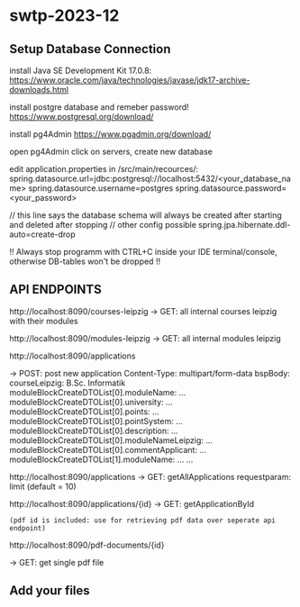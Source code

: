 # swtp-2023-12

## Setup Database Connection

install Java SE Development Kit 17.0.8:
https://www.oracle.com/java/technologies/javase/jdk17-archive-downloads.html


install postgre database and remeber password!
https://www.postgresql.org/download/


install pg4Admin
https://www.pgadmin.org/download/


open pg4Admin click on servers, create new database


edit application.properties in /src/main/recources/:
spring.datasource.url=jdbc:postgresql://localhost:5432/<your_database_name>
spring.datasource.username=postgres
spring.datasource.password=<your_password>


// this line says the database schema will always be created after starting and deleted after stopping // other config possible
spring.jpa.hibernate.ddl-auto=create-drop

!! Always stop programm with CTRL+C inside your IDE terminal/console, otherwise DB-tables won't be dropped !!

## API ENDPOINTS

http://localhost:8090/courses-leipzig
 -> GET: all internal courses leipzig with their modules

http://localhost:8090/modules-leipzig
 -> GET: all internal modules leipzig

http://localhost:8090/applications

 -> POST: post new application   Content-Type: multipart/form-data
    bspBody:
    courseLeipzig: B.Sc. Informatik
    moduleBlockCreateDTOList[0].moduleName: ...
    moduleBlockCreateDTOList[0].university: ...
    moduleBlockCreateDTOList[0].points: ...
    moduleBlockCreateDTOList[0].pointSystem: ...
    moduleBlockCreateDTOList[0].description: ...
    moduleBlockCreateDTOList[0].moduleNameLeipzig: ...
    moduleBlockCreateDTOList[0].commentApplicant: ...
    moduleBlockCreateDTOList[1].moduleName: ...
    ...

http://localhost:8090/applications
 -> GET: getAllApplications requestparam: limit (default = 10)

http://localhost:8090/applications/{id}
 -> GET: getApplicationById 
    
    (pdf id is included: use for retrieving pdf data over seperate api endpoint)

http://localhost:8090/pdf-documents/{id}

 -> GET: get single pdf file

## Add your files
